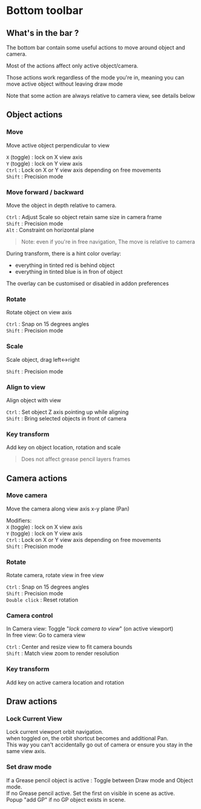 # Bottom toolbar


## What's in the bar ?

The bottom bar contain some useful actions to move around object and camera.

Most of the actions affect only active object/camera.

Those actions work regardless of the mode you're in, meaning you can move active object without leaving draw mode

Note that some action are always relative to camera view, see details below


## Object actions

### Move

Move active object perpendicular to view

`X` (toggle) : lock on X view axis  
`Y` (toggle) : lock on Y view axis  
`Ctrl` : Lock on X or Y view axis depending on free movements    
`Shift` : Precision mode  

### Move forward / backward

Move the object in depth relative to camera.  

`Ctrl` : Adjust Scale so object retain same size in camera frame  
`Shift` : Precision mode  
`Alt` : Constraint on horizontal plane  

> Note: even if you're in free navigation, The move is relative to camera

During transform, there is a hint color overlay:

- everything in tinted red is behind object
- everything in tinted blue is in fron of object

The overlay can be customised or disabled in addon preferences

### Rotate

Rotate object on view axis

`Ctrl` : Snap on 15 degrees angles  
`Shift` : Precision mode  

### Scale

Scale object, drag left<->right

`Shift` : Precision mode

### Align to view

Align object with view

`Ctrl` : Set object Z axis pointing up while aligning  
`Shift` : Bring selected objects in front of camera  

### Key transform

Add key on object location, rotation and scale

> Does not affect grease pencil layers frames


## Camera actions

### Move camera

Move the camera along view axis x-y plane (Pan)

Modifiers:  
`X` (toggle) : lock on X view axis  
`Y` (toggle) : lock on Y view axis  
`Ctrl` : Lock on X or Y view axis depending on free movements  
`Shift` : Precision mode  

### Rotate

Rotate camera, rotate view in free view

`Ctrl` : Snap on 15 degrees angles  
`Shift` : Precision mode  
`Double click` : Reset rotation


### Camera control

In Camera view: Toggle "_lock camera to view_" (on active viewport)  
In free view: Go to camera view  

`Ctrl` : Center and resize view to fit camera bounds  
`Shift` : Match view zoom to render resolution  

### Key transform

Add key on active camera location and rotation


## Draw actions

### Lock Current View

Lock current viewport orbit navigation.  
when toggled on, the orbit shortcut becomes and additional Pan.  
This way you can't accidentally go out of camera or ensure you stay in the same view axis.

### Set draw mode

If a Grease pencil object is active : Toggle between Draw mode and Object mode.  
If no Grease pencil active. Set the first on visible in scene as active.  
Popup "add GP" if no GP object exists in scene.

<!-- `Ctrl` : Add a new object -->
